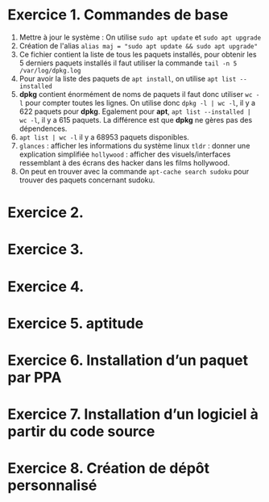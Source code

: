 # Exercice 1. Commandes de base

1. Mettre à jour le système : On utilise `sudo apt update` et `sudo apt upgrade`
2. Création de l'alias `alias maj = "sudo apt update && sudo apt upgrade"`
3. Ce fichier contient la liste de tous les paquets installés, pour obtenir les 5 derniers paquets installés il faut utiliser la commande `tail -n 5 /var/log/dpkg.log`
4. Pour avoir la liste des paquets de `apt install`, on utilise `apt list --installed`
5. **dpkg** contient énormément de noms de paquets il faut donc utiliser `wc -l` pour compter toutes les lignes. On utilise donc `dpkg -l | wc -l`, il y a 622 paquets pour **dpkg**. Egalement pour **apt**, `apt list --installed | wc -l`, il y a 615 paquets. La différence est que **dpkg** ne gères pas des dépendences.
6. `apt list | wc -l` il y a 68953 paquets disponibles.
7.  `glances` : afficher les informations du système linux
    `tldr` : donner une explication simplifiée
    `hollywood` : afficher des visuels/interfaces ressemblant à des écrans des hacker dans les films hollywood.
8. On peut en trouver avec la commande `apt-cache search sudoku` pour trouver des paquets concernant sudoku.

# Exercice 2.

# Exercice 3.
# Exercice 4.
# Exercice 5. aptitude
# Exercice 6. Installation d’un paquet par PPA
# Exercice 7. Installation d’un logiciel à partir du code source
# Exercice 8. Création de dépôt personnalisé
